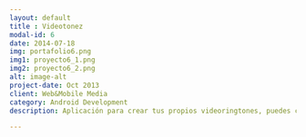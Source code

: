 ```yaml
---
layout: default
title : Videotonez
modal-id: 6
date: 2014-07-18
img: portafolio6.png
img1: proyecto6_1.png
img2: proyecto6_2.png
alt: image-alt
project-date: Oct 2013
client: Web&Mobile Media
category: Android Development
description: Aplicación para crear tus propios video­ringtones, puedes compartirlos con otras personas, guardarlos en la nube, personalizarlos con videos propios o musicales

---
```

